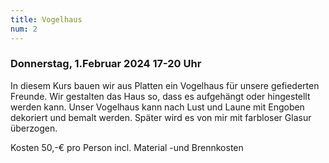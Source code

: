 ```yaml
---
title: Vogelhaus 
num: 2
---
```


### Donnerstag, 1.Februar 2024    17-20 Uhr

In diesem Kurs bauen wir aus Platten ein Vogelhaus für unsere gefiederten Freunde. Wir gestalten das Haus so, dass es aufgehängt oder hingestellt werden kann. Unser Vogelhaus kann nach Lust und Laune mit Engoben dekoriert und bemalt werden. Später wird es von mir mit farbloser Glasur überzogen.

Kosten 50,-€ pro Person incl. Material -und Brennkosten
